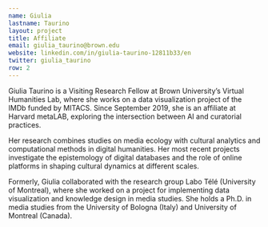 ```yaml
---
name: Giulia
lastname: Taurino
layout: project
title: Affiliate
email: giulia_taurino@brown.edu
website: linkedin.com/in/giulia-taurino-12811b33/en
twitter: giulia_taurino
row: 2
---
```

Giulia Taurino is a Visiting Research Fellow at Brown University’s Virtual Humanities Lab, where she works on a data visualization project of the IMDb funded by MITACS. Since September 2019, she is an affiliate at Harvard metaLAB, exploring the intersection between AI and curatorial practices.

Her research combines studies on media ecology with cultural analytics and computational methods in digital humanities. Her most recent projects investigate the epistemology of digital databases and the role of online platforms in shaping cultural dynamics at different scales.
 
Formerly, Giulia collaborated with the research group Labo Télé (University of Montreal), where she worked on a project for implementing data visualization and knowledge design in media studies. She holds a Ph.D. in media studies from the University of Bologna (Italy) and University of Montreal (Canada).